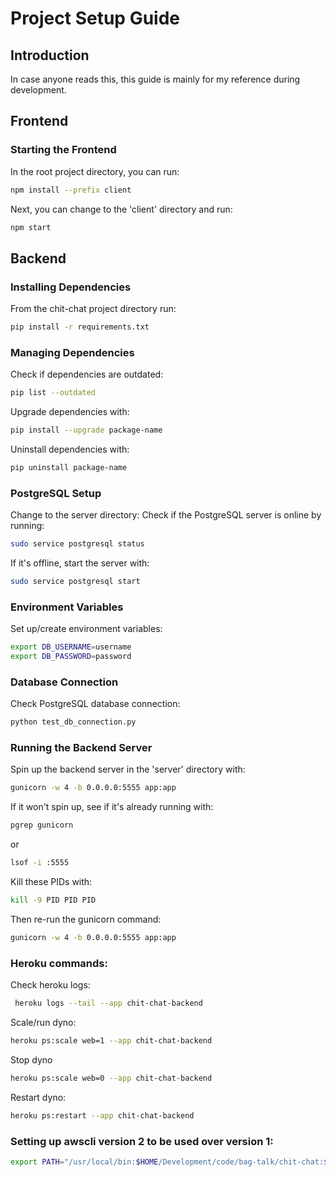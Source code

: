 # Project Setup Guide

## Introduction

In case anyone reads this, this guide is mainly for my reference during development.

## Frontend

### Starting the Frontend

In the root project directory, you can run:

```bash
npm install --prefix client
```

Next, you can change to the 'client' directory and run:

```bash
npm start
```

## Backend

### Installing Dependencies

From the chit-chat project directory run:

```bash
pip install -r requirements.txt
```

### Managing Dependencies

Check if dependencies are outdated:

```bash
pip list --outdated
```

Upgrade dependencies with:

```bash
pip install --upgrade package-name
```

Uninstall dependencies with:

```bash
pip uninstall package-name
```

### PostgreSQL Setup
Change to the server directory:
Check if the PostgreSQL server is online by running:

```bash
sudo service postgresql status
```

If it's offline, start the server with:

```bash
sudo service postgresql start
```

### Environment Variables

Set up/create environment variables:

```bash
export DB_USERNAME=username
export DB_PASSWORD=password
```

### Database Connection

Check PostgreSQL database connection:

```bash
python test_db_connection.py
```

### Running the Backend Server

Spin up the backend server in the 'server' directory with:

```bash
gunicorn -w 4 -b 0.0.0.0:5555 app:app
```

If it won't spin up, see if it's already running with:

```bash
pgrep gunicorn
```
or 
```bash
lsof -i :5555
```

Kill these PIDs with:

```bash
kill -9 PID PID PID
```

Then re-run the gunicorn command:

```bash
gunicorn -w 4 -b 0.0.0.0:5555 app:app
```



### Heroku commands:

Check heroku logs:

```bash
 heroku logs --tail --app chit-chat-backend
 ```

 Scale/run dyno:

 ```bash
 heroku ps:scale web=1 --app chit-chat-backend
 ```

Stop dyno

```bash
heroku ps:scale web=0 --app chit-chat-backend
```

Restart dyno:

```bash
heroku ps:restart --app chit-chat-backend
```






### Setting up awscli version 2 to be used over version 1:

```bash
export PATH="/usr/local/bin:$HOME/Development/code/bag-talk/chit-chat:$PATH"
```